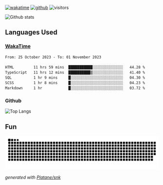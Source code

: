 [![wakatime](https://wakatime.com/badge/user/82c377cd-a54c-404c-b7df-177b313ca539.svg)](https://wakatime.com/@82c377cd-a54c-404c-b7df-177b313ca539)
[![github](https://img.shields.io/github/followers/xinthose?logo=github&style=plastic)](https://github.com/alanhamlett?tab=followers)
![visitors](https://visitor-badge.glitch.me/badge?page_id=xinthose&left_color=green&right_color=red)

![Github stats](https://github-readme-stats.vercel.app/api?username=xinthose&show_icons=true&theme=radical&count_private=true)

## Languages Used

### [WakaTime](https://wakatime.com/)
<!--START_SECTION:waka-->

```txt
From: 25 October 2023 - To: 01 November 2023

HTML         11 hrs 59 mins  ███████████░░░░░░░░░░░░░░   44.28 %
TypeScript   11 hrs 12 mins  ██████████▒░░░░░░░░░░░░░░   41.40 %
SQL          1 hr 9 mins     █░░░░░░░░░░░░░░░░░░░░░░░░   04.30 %
SCSS         1 hr 8 mins     █░░░░░░░░░░░░░░░░░░░░░░░░   04.23 %
Markdown     1 hr            █░░░░░░░░░░░░░░░░░░░░░░░░   03.72 %
```

<!--END_SECTION:waka-->

### Github

![Top Langs](https://github-readme-stats.vercel.app/api/top-langs/?username=xinthose)

## Fun
![github contribution grid snake animation](https://raw.githubusercontent.com/xinthose/xinthose/output/github-contribution-grid-snake.svg)

_generated with [Platane/snk](https://github.com/Platane/snk)_
